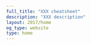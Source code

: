 ```yaml
---
full_title: "XXX cheatsheet"
description: "XXX description"
layout: 2017/home
og_type: website
type: home
---
```

